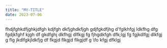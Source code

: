 ```yaml
---
title: "MY-TITLE"
date: 2023-07-06
---
```

fhdjfghkdfjghkjdfgh kdjfgh dkfjghdkfjgh
gdjfgkdfjhg d'fglkhfgj ldkfhg dfg
fgdjkfghf kjgh df
gkdfghj dkfhgj dlfkgj
fg fjhgdkfgh dfk;lgj
fg fgjkdlfgj dlkfgj 
 g
 flg jkdlfgkjldkfjg df
  fkgjd flkgjd flkgjdf g
  \fo kfgj dfklgj
